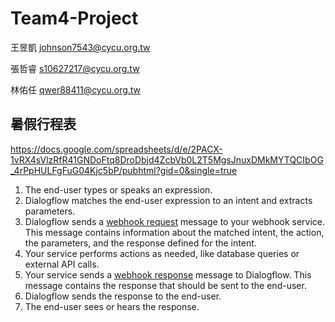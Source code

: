 # Team4-Project

王昱凱 <johnson7543@cycu.org.tw>

張哲睿 <s10627217@cycu.org.tw>

林佑任 <qwer88411@cycu.org.tw>

## 暑假行程表
https://docs.google.com/spreadsheets/d/e/2PACX-1vRX4sVlzRfR41GNDoFtq8DroDbjd4ZcbVb0L2T5MgsJnuxDMkMYTQCIbOG_4rPpHULFgFuG04Kjc5bP/pubhtml?gid=0&single=true

<ol>
  <li>The end-user types or speaks an expression.</li>
  <li>Dialogflow matches the end-user expression to an intent and extracts parameters.</li>
  <li>
    Dialogflow sends a
    <a href="https://cloud.google.com/dialogflow/docs/fulfillment-how#webhook_request">webhook request</a>
    message to your webhook service.
    This message contains information about the matched intent, the action, the parameters,
    and the response defined for the intent.
  </li>
  <li>Your service performs actions as needed, like database queries or external API calls.</li>
  <li>
    Your service sends a
    <a href="https://cloud.google.com/dialogflow/docs/fulfillment-how#webhook_response">webhook response</a>
    message to Dialogflow.
    This message contains the response that should be sent to the end-user.
  </li>
  <li>Dialogflow sends the response to the end-user.</li>
  <li>The end-user sees or hears the response.</li>
</ol>


